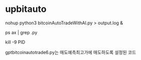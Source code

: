 # upbitauto
nohup python3 bitcoinAutoTradeWithAI.py > output.log &


ps ax | grep .py


kill -9 PID


gptbitcoinautotrade6.py는 매도예측최고가에 매도하도록 설정된 코드
